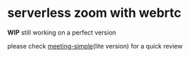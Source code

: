 # serverless zoom with webrtc
**WIP** still working on a perfect version

please check [meeting-simple](./meeting-simple/)(lite version) for a quick review